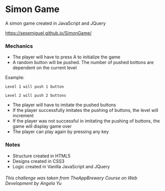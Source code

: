 # Simon Game
A simon game created in JavaScript and JQuery

https://sesemiguel.github.io/SimonGame/

### Mechanics
- The player will have to press A to initialize the game
- A random button will be pushed. The number of pushed bottons are dependent on the current level

Example:

`Level 1 will push 1 button`

`Level 2 will push 2 buttons`

- The player will have to imitate the pushed buttons
- If the player successfully imitates the pushing of buttons, the level will increment
- If the player was not successful in imitating the pushing of buttons, the game will display game over
- The player can play again by pressing any key

### Notes
- Structure created in HTML5
- Designs created in CSS3
- Logic created in Vanilla JavaScript and JQuery


###### This challenge was taken from TheAppBrewery Course on Web Development by Angela Yu
